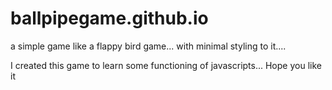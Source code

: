 # ballpipegame.github.io

a simple game like a flappy bird game...
with minimal styling to it....

I created this game to learn some functioning of javascripts...
Hope you like it
